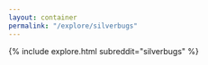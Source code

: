 ```yaml
---
layout: container
permalink: "/explore/silverbugs"
---
```


<link rel="stylesheet" type="text/css" href="/static/css/explore.css">
{% include explore.html subreddit="silverbugs" %}
